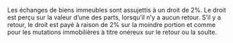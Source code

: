 Les échanges de biens immeubles sont assujettis à un droit de 2%.
Le droit est perçu sur la valeur d’une des parts, lorsqu’il n’y a aucun retour. S’il y a retour, le droit est payé à raison de 2% sur la moindre portion et comme pour les mutations immobilières à titre onéreux sur le retour ou la soulte.